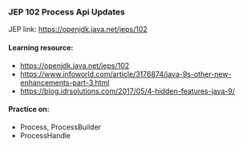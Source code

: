 ### JEP 102 Process Api Updates

JEP link: https://openjdk.java.net/jeps/102

#### Learning resource:
- https://openjdk.java.net/jeps/102
- https://www.infoworld.com/article/3176874/java-9s-other-new-enhancements-part-3.html
- https://blog.idrsolutions.com/2017/05/4-hidden-features-java-9/

#### Practice on:
- Process, ProcessBuilder  
- ProcessHandle
